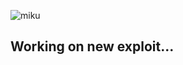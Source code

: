 ![miku](https://th.bing.com/th/id/R.6f5a39133ccd99c7b529c2cee54e8e93?rik=tiyV3ympDf07oA&riu=http%3a%2f%2fwww.f-covers.com%2fcover%2fhatsune-miku-facebook-cover-timeline-banner-for-fb.jpg&ehk=yBL14JUgFTT6%2bzt6zXEZIaRYtWtGKFiSLYEpmRl4tl4%3d&risl=&pid=ImgRaw&r=0)

<h2>Working on new exploit...<h2>
